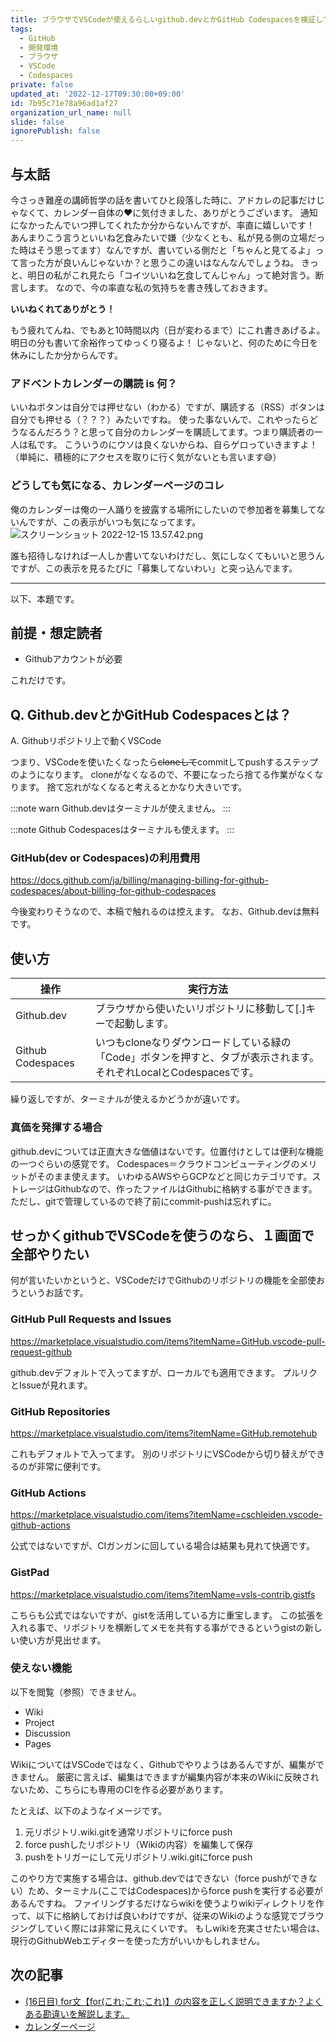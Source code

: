 ```yaml
---
title: ブラウザでVSCodeが使えるらしいgithub.devとかGitHub Codespacesを検証してみた
tags:
  - GitHub
  - 開発環境
  - ブラウザ
  - VSCode
  - Codespaces
private: false
updated_at: '2022-12-17T09:30:00+09:00'
id: 7b95c71e78a96ad1af27
organization_url_name: null
slide: false
ignorePublish: false
---
```

## 与太話
今さっき難産の講師哲学の話を書いてひと段落した時に、アドカレの記事だけじゃなくて、カレンダー自体の❤️に気付きました、ありがとうございます。
通知になかったんでいつ押してくれたか分からないんですが、率直に嬉しいです！
あんまりこう言うといいね乞食みたいで嫌（少なくとも、私が見る側の立場だった時はそう思ってます）なんですが、書いている側だと「ちゃんと見てるよ」って言った方が良いんじゃないか？と思うこの違いはなんなんでしょうね。
きっと、明日の私がこれ見たら「コイツいいね乞食してんじゃん」って絶対言う。断言します。
なので、今の率直な私の気持ちを書き残しておきます。

**いいねくれてありがとう！**

もう疲れてんね、でもあと10時間以内（日が変わるまで）にこれ書きあげるよ。
明日の分も書いて余裕作ってゆっくり寝るよ！
じゃないと、何のために今日を休みにしたか分からんです。

### アドベントカレンダーの購読 is 何？
いいねボタンは自分では押せない（わかる）ですが、購読する（RSS）ボタンは自分でも押せる（？？？）みたいですね。
使った事ないんで、これやったらどうなるんだろう？と思って自分のカレンダーを購読してます。つまり購読者の一人は私です。
こういうのにウソは良くないからね、自らゲロっていきますよ！
（単純に、積極的にアクセスを取りに行く気がないとも言います😅）

### どうしても気になる、カレンダーページのコレ
俺のカレンダーは俺の一人踊りを披露する場所にしたいので参加者を募集してないんですが、この表示がいつも気になってます。
![スクリーンショット 2022-12-15 13.57.42.png](https://qiita-image-store.s3.ap-northeast-1.amazonaws.com/0/122800/3fbd69a6-2d22-e5ad-2ee2-2d2bac971f55.png)

誰も招待しなければ一人しか書いてないわけだし、気にしなくてもいいと思うんですが、この表示を見るたびに「募集してないわい」と突っ込んでます。

---

以下、本題です。

## 前提・想定読者
- Githubアカウントが必要

これだけです。

## Q. Github.devとかGitHub Codespacesとは？
A. Githubリポジトリ上で動くVSCode

つまり、VSCodeを使いたくなったら~~cloneして~~commitしてpushするステップのようになります。
cloneがなくなるので、不要になったら捨てる作業がなくなります。
捨て忘れがなくなると考えるとかなり大きいです。

:::note warn
Github.devはターミナルが使えません。
:::

:::note
Github Codespacesはターミナルも使えます。
:::

### GitHub(dev or Codespaces)の利用費用
https://docs.github.com/ja/billing/managing-billing-for-github-codespaces/about-billing-for-github-codespaces

今後変わりそうなので、本稿で触れるのは控えます。
なお、Github.devは無料です。

## 使い方
| 操作 | 実行方法 |
| --- | --- |
| Github.dev | ブラウザから使いたいリポジトリに移動して[.]キーで起動します。 |
| Github Codespaces | いつもcloneなりダウンロードしている緑の「Code」ボタンを押すと、タブが表示されます。それぞれLocalとCodespacesです。 |

繰り返しですが、ターミナルが使えるかどうかが違いです。

### 真価を発揮する場合
github.devについては正直大きな価値はないです。位置付けとしては便利な機能の一つぐらいの感覚です。
Codespaces＝クラウドコンピューティングのメリットがそのまま使えます。
いわゆるAWSやらGCPなどと同じカテゴリです。ストレージはGithubなので、作ったファイルはGithubに格納する事ができます。
ただし、gitで管理しているので終了前にcommit-pushは忘れずに。

## せっかくgithubでVSCodeを使うのなら、１画面で全部やりたい
何が言いたいかというと、VSCodeだけでGithubのリポジトリの機能を全部使おうというお話です。

### GitHub Pull Requests and Issues
https://marketplace.visualstudio.com/items?itemName=GitHub.vscode-pull-request-github

github.devデフォルトで入ってますが、ローカルでも適用できます。
プルリクとIssueが見れます。

### GitHub Repositories
https://marketplace.visualstudio.com/items?itemName=GitHub.remotehub

これもデフォルトで入ってます。
別のリポジトリにVSCodeから切り替えができるのが非常に便利です。

### GitHub Actions
https://marketplace.visualstudio.com/items?itemName=cschleiden.vscode-github-actions

公式ではないですが、CIガンガンに回している場合は結果も見れて快適です。

### GistPad
https://marketplace.visualstudio.com/items?itemName=vsls-contrib.gistfs

こちらも公式ではないですが、gistを活用している方に重宝します。
この拡張を入れる事で、リポジトリを横断してメモを共有する事ができるというgistの新しい使い方が見出せます。

### 使えない機能
以下を閲覧（参照）できません。

- Wiki
- Project
- Discussion
- Pages

WikiについてはVSCodeではなく、Githubでやりようはあるんですが、編集ができません。
厳密に言えば、編集はできますが編集内容が本来のWikiに反映されないため、こちらにも専用のCIを作る必要があります。

たとえば、以下のようなイメージです。

1. 元リポジトリ.wiki.gitを通常リポジトリにforce push
1. force pushしたリポジトリ（Wikiの内容）を編集して保存
1. pushをトリガーにして元リポジトリ.wiki.gitにforce push

このやり方で実施する場合は、github.devではできない（force pushができない）ため、ターミナル(ここではCodespaces)からforce pushを実行する必要があるんですね。
ファイリングするだけならwikiを使うよりwikiディレクトリを作って、以下に格納しておけば良いわけですが、従来のWikiのような感覚でブラウジングしていく際には非常に見えにくいです。
もしwikiを充実させたい場合は、現行のGithubWebエディターを使った方がいいかもしれません。

## 次の記事
- [(16日目) for文【for(これ;これ;これ)】の内容を正しく説明できますか？よくある勘違いを解説します。](https://qiita.com/nomurasan/items/162964f6fb2914cd348c)
- [カレンダーページ](https://qiita.com/advent-calendar/2022/oreno_nomurasan2022)
